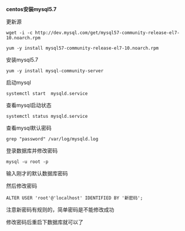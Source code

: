 **centos安装mysql5.7**

更新源

```
wget -i -c http://dev.mysql.com/get/mysql57-community-release-el7-10.noarch.rpm
```

```
yum -y install mysql57-community-release-el7-10.noarch.rpm
```

安装mysql5.7

```
yum -y install mysql-community-server
```

启动mysql

```
systemctl start  mysqld.service
```

查看mysql启动状态

```
systemctl status mysqld.service
```

查看mysql默认密码

```
grep "password" /var/log/mysqld.log
```

登录数据库并修改密码

```
mysql -u root -p
```

输入刚才的默认数据库密码

然后修改密码

```
ALTER USER 'root'@'localhost' IDENTIFIED BY '新密码';
```

注意新密码有规则的，简单密码是不能修改成功

修改密码后重启下数据库就可以了